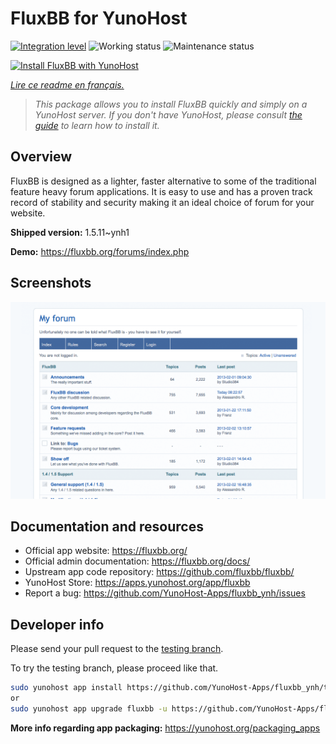 <!--
N.B.: This README was automatically generated by https://github.com/YunoHost/apps/tree/master/tools/README-generator
It shall NOT be edited by hand.
-->

# FluxBB for YunoHost

[![Integration level](https://dash.yunohost.org/integration/fluxbb.svg)](https://dash.yunohost.org/appci/app/fluxbb) ![Working status](https://ci-apps.yunohost.org/ci/badges/fluxbb.status.svg) ![Maintenance status](https://ci-apps.yunohost.org/ci/badges/fluxbb.maintain.svg)

[![Install FluxBB with YunoHost](https://install-app.yunohost.org/install-with-yunohost.svg)](https://install-app.yunohost.org/?app=fluxbb)

*[Lire ce readme en français.](./README_fr.md)*

> *This package allows you to install FluxBB quickly and simply on a YunoHost server.
If you don't have YunoHost, please consult [the guide](https://yunohost.org/#/install) to learn how to install it.*

## Overview

FluxBB is designed as a lighter, faster alternative to some of the traditional feature heavy forum applications. It is easy to use and has a proven track record of stability and security making it an ideal choice of forum for your website.


**Shipped version:** 1.5.11~ynh1

**Demo:** https://fluxbb.org/forums/index.php

## Screenshots

![Screenshot of FluxBB](./doc/screenshots/fluxbb_screenshot.png)

## Documentation and resources

* Official app website: <https://fluxbb.org/>
* Official admin documentation: <https://fluxbb.org/docs/>
* Upstream app code repository: <https://github.com/fluxbb/fluxbb/>
* YunoHost Store: <https://apps.yunohost.org/app/fluxbb>
* Report a bug: <https://github.com/YunoHost-Apps/fluxbb_ynh/issues>

## Developer info

Please send your pull request to the [testing branch](https://github.com/YunoHost-Apps/fluxbb_ynh/tree/testing).

To try the testing branch, please proceed like that.

``` bash
sudo yunohost app install https://github.com/YunoHost-Apps/fluxbb_ynh/tree/testing --debug
or
sudo yunohost app upgrade fluxbb -u https://github.com/YunoHost-Apps/fluxbb_ynh/tree/testing --debug
```

**More info regarding app packaging:** <https://yunohost.org/packaging_apps>
